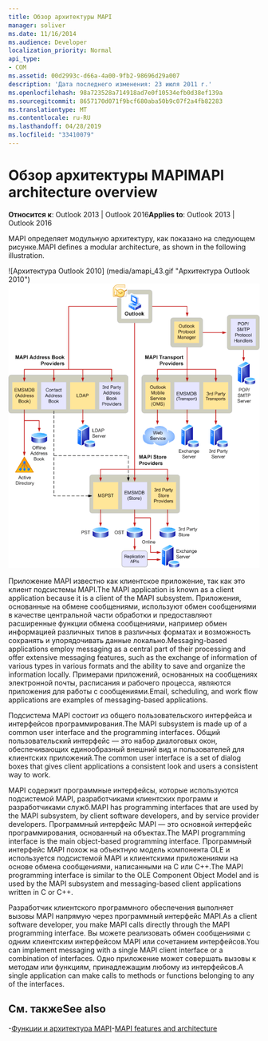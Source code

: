 ```yaml
---
title: Обзор архитектуры MAPI
manager: soliver
ms.date: 11/16/2014
ms.audience: Developer
localization_priority: Normal
api_type:
- COM
ms.assetid: 00d2993c-d66a-4a00-9fb2-98696d29a007
description: 'Дата последнего изменения: 23 июля 2011 г.'
ms.openlocfilehash: 98a723528a714918ad7e0f10534efb0d38ef139a
ms.sourcegitcommit: 8657170d071f9bcf680aba50b9c07f2a4fb82283
ms.translationtype: MT
ms.contentlocale: ru-RU
ms.lasthandoff: 04/28/2019
ms.locfileid: "33410079"
---
```

# <a name="mapi-architecture-overview"></a><span data-ttu-id="b2c84-103">Обзор архитектуры MAPI</span><span class="sxs-lookup"><span data-stu-id="b2c84-103">MAPI architecture overview</span></span>
 
<span data-ttu-id="b2c84-104">**Относится к**: Outlook 2013 | Outlook 2016</span><span class="sxs-lookup"><span data-stu-id="b2c84-104">**Applies to**: Outlook 2013 | Outlook 2016</span></span> 
  
<span data-ttu-id="b2c84-105">MAPI определяет модульную архитектуру, как показано на следующем рисунке.</span><span class="sxs-lookup"><span data-stu-id="b2c84-105">MAPI defines a modular architecture, as shown in the following illustration.</span></span>  
  
<span data-ttu-id="b2c84-106">![Архитектура Outlook 2010] (media/amapi_43.gif "Архитектура Outlook 2010")</span><span class="sxs-lookup"><span data-stu-id="b2c84-106">![Outlook 2010 architecture](media/amapi_43.gif "Outlook 2010 architecture")</span></span>
  
<span data-ttu-id="b2c84-107">Приложение MAPI известно как клиентское приложение, так как это клиент подсистемы MAPI.</span><span class="sxs-lookup"><span data-stu-id="b2c84-107">The MAPI application is known as a client application because it is a client of the MAPI subsystem.</span></span> <span data-ttu-id="b2c84-108">Приложения, основанные на обмене сообщениями, используют обмен сообщениями в качестве центральной части обработки и предоставляют расширенные функции обмена сообщениями, например обмен информацией различных типов в различных форматах и возможность сохранять и упорядочивать данные локально.</span><span class="sxs-lookup"><span data-stu-id="b2c84-108">Messaging-based applications employ messaging as a central part of their processing and offer extensive messaging features, such as the exchange of information of various types in various formats and the ability to save and organize the information locally.</span></span> <span data-ttu-id="b2c84-109">Примерами приложений, основанных на сообщениях электронной почты, расписания и рабочего процесса, являются приложения для работы с сообщениями.</span><span class="sxs-lookup"><span data-stu-id="b2c84-109">Email, scheduling, and work flow applications are examples of messaging-based applications.</span></span>
  
<span data-ttu-id="b2c84-110">Подсистема MAPI состоит из общего пользовательского интерфейса и интерфейсов программирования.</span><span class="sxs-lookup"><span data-stu-id="b2c84-110">The MAPI subsystem is made up of a common user interface and the programming interfaces.</span></span> <span data-ttu-id="b2c84-111">Общий пользовательский интерфейс — это набор диалоговых окон, обеспечивающих единообразный внешний вид и пользователей для клиентских приложений.</span><span class="sxs-lookup"><span data-stu-id="b2c84-111">The common user interface is a set of dialog boxes that gives client applications a consistent look and users a consistent way to work.</span></span>
  
<span data-ttu-id="b2c84-112">MAPI содержит программные интерфейсы, которые используются подсистемой MAPI, разработчиками клиентских программ и разработчиками служб.</span><span class="sxs-lookup"><span data-stu-id="b2c84-112">MAPI has programming interfaces that are used by the MAPI subsystem, by client software developers, and by service provider developers.</span></span> <span data-ttu-id="b2c84-113">Программный интерфейс MAPI — это основной интерфейс программирования, основанный на объектах.</span><span class="sxs-lookup"><span data-stu-id="b2c84-113">The MAPI programming interface is the main object-based programming interface.</span></span> <span data-ttu-id="b2c84-114">Программный интерфейс MAPI похож на объектную модель компонента OLE и используется подсистемой MAPI и клиентскими приложениями на основе обмена сообщениями, написанными на C или C++.</span><span class="sxs-lookup"><span data-stu-id="b2c84-114">The MAPI programming interface is similar to the OLE Component Object Model and is used by the MAPI subsystem and messaging-based client applications written in C or C++.</span></span> 
  
<span data-ttu-id="b2c84-115">Разработчик клиентского программного обеспечения выполняет вызовы MAPI напрямую через программный интерфейс MAPI.</span><span class="sxs-lookup"><span data-stu-id="b2c84-115">As a client software developer, you make MAPI calls directly through the MAPI programming interface.</span></span> <span data-ttu-id="b2c84-116">Вы можете реализовать обмен сообщениями с одним клиентским интерфейсом MAPI или сочетанием интерфейсов.</span><span class="sxs-lookup"><span data-stu-id="b2c84-116">You can implement messaging with a single MAPI client interface or a combination of interfaces.</span></span> <span data-ttu-id="b2c84-117">Одно приложение может совершать вызовы к методам или функциям, принадлежащим любому из интерфейсов.</span><span class="sxs-lookup"><span data-stu-id="b2c84-117">A single application can make calls to methods or functions belonging to any of the interfaces.</span></span>
  
## <a name="see-also"></a><span data-ttu-id="b2c84-118">См. также</span><span class="sxs-lookup"><span data-stu-id="b2c84-118">See also</span></span>

<span data-ttu-id="b2c84-119">-[Функции и архитектура MAPI](mapi-features-and-architecture.md)</span><span class="sxs-lookup"><span data-stu-id="b2c84-119">-[MAPI features and architecture](mapi-features-and-architecture.md)</span></span>

